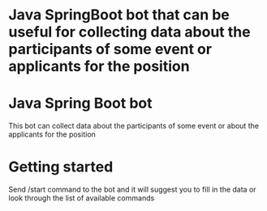 Java SpringBoot bot that can be useful for collecting data about the participants of some event or applicants for the position 
=======
# Java Spring Boot bot
This bot can collect data about the participants of some event or about the applicants for the position

# Getting started
Send /start command to the bot and it will suggest you to fill in the data or look through the list of available commands

